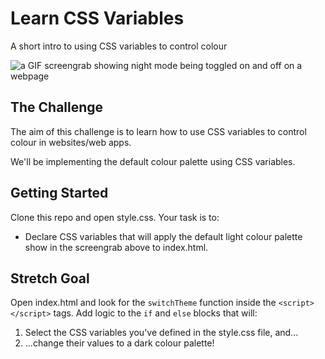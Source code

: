 # Learn CSS Variables

A short intro to using CSS variables to control colour

![a GIF screengrab showing night mode being toggled on and off on a webpage](https://i.gyazo.com/85b3feda950cbb649bdbf79adff5a7f6.gif)

## The Challenge

The aim of this challenge is to learn how to use CSS variables to control colour in websites/web apps.

We'll be implementing the default colour palette using CSS variables.

## Getting Started

Clone this repo and open style.css. Your task is to:

- Declare CSS variables that will apply the default light colour palette show in the screengrab above to index.html.

## Stretch Goal

Open index.html and look for the `switchTheme` function inside the `<script></script>` tags. Add logic to the `if` and `else` blocks that will:

1. Select the CSS variables you've defined in the style.css file, and...
2. ...change their values to a dark colour palette!
